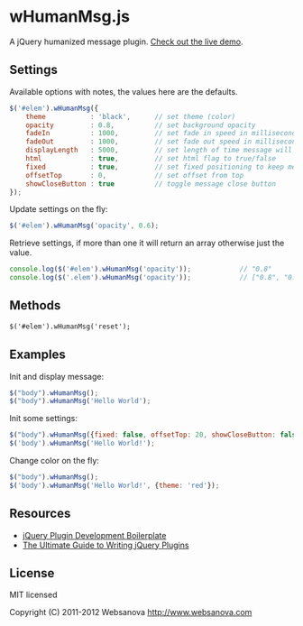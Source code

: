 # wHumanMsg.js

A jQuery humanized message plugin. [Check out the live demo](http://www.websanova.com/plugins/humanmsg/jquery).


## Settings

Available options with notes, the values here are the defaults.

```javascript
$('#elem').wHumanMsg({
    theme           : 'black',      // set theme (color)
    opacity         : 0.8,          // set background opacity
    fadeIn          : 1000,         // set fade in speed in milliseconds
    fadeOut         : 1000,         // set fade out speed in milliseconds
    displayLength   : 5000,         // set length of time message will stay before fadeOut in milliseconds
    html            : true,         // set html flag to true/false
    fixed           : true,         // set fixed positioning to keep message at top of screen even when scrolling
    offsetTop       : 0,            // set offset from top
    showCloseButton : true          // toggle message close button
});
```

Update settings on the fly:

```javascript
$('#elem').wHumanMsg('opacity', 0.6);
```

Retrieve settings, if more than one it will return an array otherwise just the value.

```javascript
console.log($('#elem').wHumanMsg('opacity'));            // "0.8"
console.log($('.elem').wHumanMsg('opacity'));            // ["0.8", "0.5"]
```

## Methods

```html
$('#elem').wHumanMsg('reset');
```


## Examples

Init and display message:

```javascript
$("body").wHumanMsg();
$("body").wHumanMsg('Hello World');
```

Init some settings:

```javascript
$("body").wHumanMsg({fixed: false, offsetTop: 20, showCloseButton: false, theme:'green');
$('body').wHumanMsg('Hello World!');
```

Change color on the fly:

```javascript
$("body").wHumanMsg();
$('body').wHumanMsg('Hello World!', {theme: 'red'});
```


## Resources

* [jQuery Plugin Development Boilerplate](http://www.websanova.com/tutorials/jquery/jquery-plugin-development-boilerplate)
* [The Ultimate Guide to Writing jQuery Plugins](http://www.websanova.com/tutorials/jquery/the-ultimate-guide-to-writing-jquery-plugins)


## License

MIT licensed

Copyright (C) 2011-2012 Websanova http://www.websanova.com